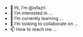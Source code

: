 - 👋 Hi, I’m @isfazri
- 👀 I’m interested in ...
- 🌱 I’m currently learning ...
- 💞️ I’m looking to collaborate on ...
- 📫 How to reach me ...

<!---
isfazri/isfazri is a ✨ special ✨ repository because its `README.md` (this file) appears on your GitHub profile.
You can click the Preview link to take a look at your changes.
--->
